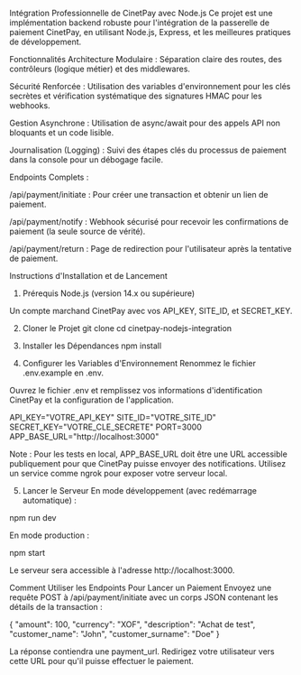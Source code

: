 Intégration Professionnelle de CinetPay avec Node.js
Ce projet est une implémentation backend robuste pour l'intégration de la passerelle de paiement CinetPay, en utilisant Node.js, Express, et les meilleures pratiques de développement.

Fonctionnalités
Architecture Modulaire : Séparation claire des routes, des contrôleurs (logique métier) et des middlewares.

Sécurité Renforcée : Utilisation des variables d'environnement pour les clés secrètes et vérification systématique des signatures HMAC pour les webhooks.

Gestion Asynchrone : Utilisation de async/await pour des appels API non bloquants et un code lisible.

Journalisation (Logging) : Suivi des étapes clés du processus de paiement dans la console pour un débogage facile.

Endpoints Complets :

/api/payment/initiate : Pour créer une transaction et obtenir un lien de paiement.

/api/payment/notify : Webhook sécurisé pour recevoir les confirmations de paiement (la seule source de vérité).

/api/payment/return : Page de redirection pour l'utilisateur après la tentative de paiement.

Instructions d'Installation et de Lancement
1. Prérequis
Node.js (version 14.x ou supérieure)

Un compte marchand CinetPay avec vos API_KEY, SITE_ID, et SECRET_KEY.

2. Cloner le Projet
git clone <url-du-repository>
cd cinetpay-nodejs-integration

3. Installer les Dépendances
npm install

4. Configurer les Variables d'Environnement
Renommez le fichier .env.example en .env.

Ouvrez le fichier .env et remplissez vos informations d'identification CinetPay et la configuration de l'application.

API_KEY="VOTRE_API_KEY"
SITE_ID="VOTRE_SITE_ID"
SECRET_KEY="VOTRE_CLE_SECRETE"
PORT=3000
APP_BASE_URL="http://localhost:3000"

Note : Pour les tests en local, APP_BASE_URL doit être une URL accessible publiquement pour que CinetPay puisse envoyer des notifications. Utilisez un service comme ngrok pour exposer votre serveur local.

5. Lancer le Serveur
En mode développement (avec redémarrage automatique) :

npm run dev

En mode production :

npm start

Le serveur sera accessible à l'adresse http://localhost:3000.

Comment Utiliser les Endpoints
Pour Lancer un Paiement
Envoyez une requête POST à /api/payment/initiate avec un corps JSON contenant les détails de la transaction :

{
  "amount": 100,
  "currency": "XOF",
  "description": "Achat de test",
  "customer_name": "John",
  "customer_surname": "Doe"
}

La réponse contiendra une payment_url. Redirigez votre utilisateur vers cette URL pour qu'il puisse effectuer le paiement.